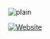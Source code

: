 ![plain](https://cdn.discordapp.com/attachments/1264188467706069064/1266022757968379915/20240725_182214.png?ex=66a3a313&is=66a25193&hm=7e5e9ef57ede49e3f51dec954b8e54472f37aa934cec395e5f827af2be00bd82&)
   <p align="center"> 

  <a href="https://lynixsrv.online"><img alt="Website" src="https://img.shields.io/website?down_color=lightred&down_message=Offline&label=Website&up_color=blue&up_message=Online&url=https://lynixsrv.online"></a>
